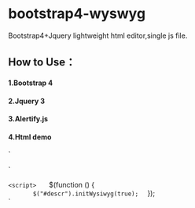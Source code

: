 # bootstrap4-wyswyg
Bootstrap4+Jquery  lightweight html editor,single js file.

## How to Use：
  
#### 1.Bootstrap 4 <br>
#### 2.Jquery 3<br>
#### 3.Alertify.js <br>
#### 4.Html demo<br>

`<form><input id="descr" name="descr" type="hidden"/></form>     

`<script src="${relpath}/bootstrap/js/bootstrap-wysiwyg.js"></script>  

`<script>  
`    $(function () {  
`        $("#descr").initWysiwyg(true);  
`   });  
`</script>  


